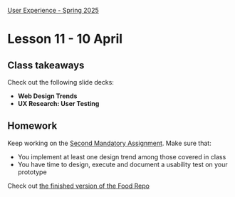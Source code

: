 [User Experience - Spring 2025](https://github.com/arturomorarioja-kea/WD_UX_F25/blob/main/README.md)

# Lesson 11 - 10 April

[--> Food Repo. clamp()]: #
[--> Food Repo. Meal 52824 has a non-available video]: #
[--> Food Repo. Video thumbnail: https://img.youtube.com/vi/GsB8ZI5vREA/mqdefault.jpg]: #
[--> Show code samples Append strategies 1 & 2, Document fragment, Basic fetch]: #
[--> Show code samples CSS3 Background(https://codepen.io/arturomorarioja/pen/xxQqRgY)]: #

[-->  - Append strategies(https://github.com/arturomorarioja/js_append_strategies)]: #
[-->  - Append strategies 2(https://github.com/arturomorarioja/js_append_strategies_v2)]: #
[-->  - Document fragment(https://codepen.io/arturomorarioja/pen/QwLaVMj)]: #
[-->  - Basic fetch(https://github.com/arturomorarioja/js_basic_fetch)]: #
[  - API consumption(https://github.com/arturomorarioja/kea_js_api_consumption)]: #

[--> Food Repo: favourites load, show and update | hamburger menu | Youtube video handling | recipe cards grid auto-fill]: #
[--> Explain how to apply trends and usability testing to the 2MA]: #

## Class takeaways
Check out the following slide decks:
- **Web Design Trends** 
- **UX Research: User Testing**

## Homework
Keep working on the [Second Mandatory Assignment](https://kea-fronter.itslearning.com/LearningToolElement/ViewLearningToolElement.aspx?LearningToolElementId=1344539). Make sure that:
- You implement at least one design trend among those covered in class
- You have time to design, execute and document a usability test on your prototype

Check out [the finished version of the Food Repo](https://github.com/arturomorarioja/food_repo_v2)

